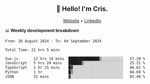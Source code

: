 
<h2 align="center">👋 Hello! I'm Cris.</h2>
<p align="center">
  <a href="https://www.criscunas.dev">Website</a> •
  <a href="https://www.linkedin.com/in/cristophercunas/">LinkedIn</a> 
</p>


📊 **Weekly development breakdown**
<!--START_SECTION:waka-->

```txt
From: 28 August 2024 - To: 04 September 2024

Total Time: 21 hrs 5 mins

Vue.js       12 hrs 19 mins  ██████████████▒░░░░░░░░░░   57.39 %
JavaScript   5 hrs 24 mins   ██████▒░░░░░░░░░░░░░░░░░░   25.21 %
TypeScript   1 hr 25 mins    █▓░░░░░░░░░░░░░░░░░░░░░░░   06.62 %
Python       1 hr            █▒░░░░░░░░░░░░░░░░░░░░░░░   04.69 %
JSON         31 mins         ▓░░░░░░░░░░░░░░░░░░░░░░░░   02.48 %
```

<!--END_SECTION:waka-->
